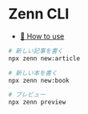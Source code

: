# Zenn CLI

* [📘 How to use](https://zenn.dev/zenn/articles/zenn-cli-guide)

```bash
# 新しい記事を書く
npx zenn new:article

# 新しい本を書く
npx zenn new:book

# プレビュー
npx zenn preview
```